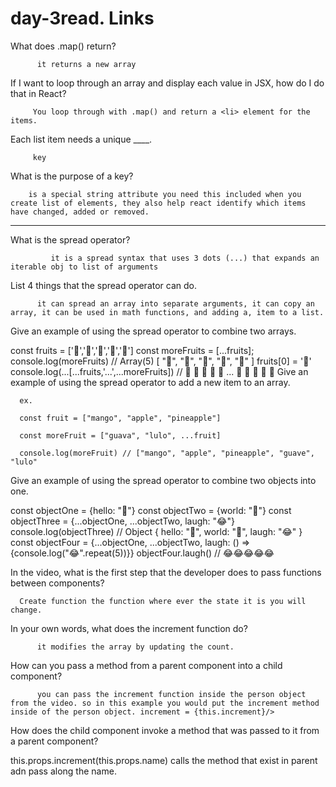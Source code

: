 # day-3read. Links
What does .map() return?

          it returns a new array

If I want to loop through an array and display each value in JSX, how do I do that in React?

         You loop through with .map() and return a <li> element for the items.

Each list item needs a unique ____.

         key

What is the purpose of a key?

        is a special string attribute you need this included when you create list of elements, they also help react identify which items have changed, added or removed.

-----------------------------------------

What is the spread operator?

             it is a spread syntax that uses 3 dots (...) that expands an iterable obj to list of arguments

List 4 things that the spread operator can do.

          it can spread an array into separate arguments, it can copy an array, it can be used in math functions, and adding a, item to a list.

Give an example of using the spread operator to combine two arrays.

const fruits = ['🍏','🍊','🍌','🍉','🍍']
const moreFruits = [...fruits];
console.log(moreFruits) // Array(5) [ "🍏", "🍊", "🍌", "🍉", "🍍" ]
fruits[0] = '🍑'
console.log(...[...fruits,'...',...moreFruits]) //  🍑 🍊 🍌 🍉 🍍 ... 🍏 🍊 🍌 🍉 🍍
Give an example of using the spread operator to add a new item to an array.

      ex.

      const fruit = ["mango", "apple", "pineapple"]

      const moreFruit = ["guava", "lulo", ...fruit]

      console.log(moreFruit) // ["mango", "apple", "pineapple", "guave", "lulo"

      

Give an example of using the spread operator to combine two objects into one.

const objectOne = {hello: "🤪"}
const objectTwo = {world: "🐻"}
const objectThree = {...objectOne, ...objectTwo, laugh: "😂"}
console.log(objectThree) // Object { hello: "🤪", world: "🐻", laugh: "😂" }
const objectFour = {...objectOne, ...objectTwo, laugh: () => {console.log("😂".repeat(5))}}
objectFour.laugh() // 😂😂😂😂😂


In the video, what is the first step that the developer does to pass functions between components?

      Create function the function where ever the state it is you will change.

In your own words, what does the increment function do?

          it modifies the array by updating the count.

How can you pass a method from a parent component into a child component?

          you can pass the increment function inside the person object from the video. so in this example you would put the increment method inside of the person object. increment = {this.increment}/>

How does the child component invoke a method that was passed to it from a parent component?

this.props.increment(this.props.name) calls the method that exist in parent adn pass along the name.